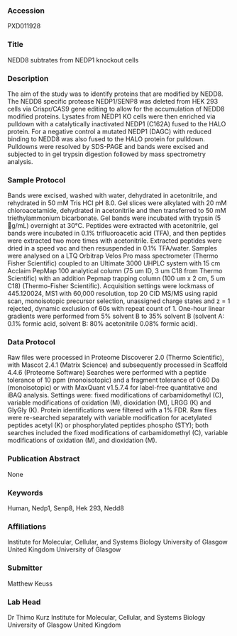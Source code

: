 ### Accession
PXD011928

### Title
NEDD8 subtrates from NEDP1 knockout cells

### Description
The aim of the study was to identify proteins that are modified by NEDD8.  The NEDD8 specific protease NEDP1/SENP8 was deleted from HEK 293 cells via Crispr/CAS9 gene editing to allow for the accumulation of NEDD8 modified proteins.  Lysates from NEDP1 KO cells were then enriched via pulldown with a catalytically inactivated NEDP1 (C162A) fused to the HALO protein.  For a negative control a mutated NEDP1 (DAGC) with reduced binding to NEDD8 was also fused to the HALO protein for pulldown.  Pulldowns were resolved by SDS-PAGE and bands were excised and subjected to in gel trypsin digestion followed by mass spectrometry analysis.

### Sample Protocol
Bands were excised, washed with water, dehydrated in acetonitrile, and rehydrated in 50 mM Tris HCl pH 8.0.  Gel slices were alkylated with 20 mM chloroacetamide, dehydrated in acetonitrile and then transferred to 50 mM triethylammonium bicarbonate.  Gel bands were incubated with trypsin (5 g/mL) overnight at 30°C. Peptides were extracted with acetonitrile, gel bands were incubated in 0.1% trifluoroacetic acid (TFA), and then peptides were extracted two more times with acetonitrile.  Extracted peptides were dried in a speed vac and then resuspended in 0.1% TFA/water.   Samples were analysed on a LTQ Orbitrap Velos Pro mass spectrometer (Thermo Fisher Scientific) coupled to an Ultimate 3000 UHPLC system with 15 cm Acclaim PepMap 100 analytical column (75 um ID, 3 um C18 from Thermo Scientific) with an addition Pepmap trapping column (100 um x 2 cm, 5 um C18) (Thermo-Fisher Scientific). Acquisition settings were lockmass of 445.120024, MS1 with 60,000 resolution, top 20 CID MS/MS using rapid scan, monoisotopic precursor selection, unassigned charge states and z = 1 rejected, dynamic exclusion of 60s with repeat count of 1.   One-hour linear gradients were performed from 5% solvent B to 35% solvent B (solvent A: 0.1% formic acid, solvent B: 80% acetonitrile 0.08% formic acid).

### Data Protocol
Raw files were processed in Proteome Discoverer 2.0 (Thermo Scientific), with Mascot 2.4.1 (Matrix Science) and subsequently processed in Scaffold 4.4.6 (Proteome Software) Searches were performed with a peptide tolerance of 10 ppm (monoisotopic) and a fragment tolerance of 0.60 Da (monoisotopic) or with MaxQuant v1.5.7.4 for label-free quantitative and iBAQ analysis.  Settings were: fixed modifications of carbamidomethyl (C), variable modifications of oxidation (M), dioxidation (M), LRGG (K) and GlyGly (K). Protein identifications were filtered with a 1% FDR.   Raw files were re-searched separately with variable modification for acetylated peptides acetyl (K) or phosphorylated peptides phospho (STY); both searches included the fixed modifications of carbamidomethyl (C), variable modifications of oxidation (M), and dioxidation (M).

### Publication Abstract
None

### Keywords
Human, Nedp1, Senp8, Hek 293, Nedd8

### Affiliations
Institute for Molecular, Cellular, and Systems Biology University of Glasgow United Kingdom
University of Glasgow

### Submitter
Matthew Keuss

### Lab Head
Dr Thimo Kurz
Institute for Molecular, Cellular, and Systems Biology University of Glasgow United Kingdom


